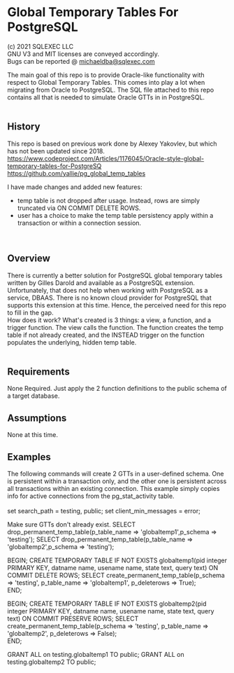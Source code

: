 # Global Temporary Tables For PostgreSQL

(c) 2021 SQLEXEC LLC
<br/>
GNU V3 and MIT licenses are conveyed accordingly.
<br/>
Bugs can be reported @ michaeldba@sqlexec.com

The main goal of this repo is to provide Oracle-like functionality with respect to Global Temporary Tables.  This comes into play a lot when migrating from Oracle to PostgreSQL.  The SQL file attached to this repo contains all that is needed to simulate Oracle GTTs in in PostgreSQL.  
<br/>

## History
This repo is based on previous work done by Alexey Yakovlev, but which has not been updated since 2018.
https://www.codeproject.com/Articles/1176045/Oracle-style-global-temporary-tables-for-PostgreSQ
https://github.com/yallie/pg_global_temp_tables

I have made changes and added new features:
* temp table is not dropped after usage.  Instead, rows are simply truncated via ON COMMIT DELETE ROWS.
* user has a choice to make the temp table persistency apply within a transaction or within a connection session.
<br/>

## Overview
There is currently a better solution for PostgreSQL global temporary tables written by Gilles Darold and available as a PostgreSQL extension.  Unfortunately, that does not help when working with PostgreSQL as a service, DBAAS.  There is no known cloud provider for PostgreSQL that supports this extension at this time.  Hence, the perceived need for this repo to fill in the gap.
<br/>
How does it work? What's created is 3 things: a view, a function, and a trigger function.  The view calls the function.  The function creates the temp table if not already created, and the INSTEAD trigger on the function populates the underlying, hidden temp table.
<br/>
<br/>
## Requirements
None Required.  Just apply the 2 function definitions to the public schema of a target database.
<br/>

## Assumptions
None at this time.
<br/>

## Examples
The following commands will create 2 GTTs in a user-defined schema.  One is persistent within a transaction only, and the other one is persistent across all transactions within an existing connection.  This example simply copies info for active connections from the pg_stat_activity table.
<br/><br/>
set search_path = testing, public;
set client_min_messages = error;

Make sure GTTs don't already exist.
SELECT drop_permanent_temp_table(p_table_name => 'globaltemp1',p_schema => 'testing');
SELECT drop_permanent_temp_table(p_table_name => 'globaltemp2',p_schema => 'testing');

BEGIN;
CREATE TEMPORARY TABLE IF NOT EXISTS globaltemp1(pid integer PRIMARY KEY, datname name, usename name, state text, query text) ON COMMIT DELETE ROWS;
SELECT create_permanent_temp_table(p_schema => 'testing', p_table_name => 'globaltemp1', p_deleterows => True);   
END;

BEGIN;
CREATE TEMPORARY TABLE IF NOT EXISTS globaltemp2(pid integer PRIMARY KEY, datname name, usename name, state text, query text) ON COMMIT PRESERVE ROWS;
SELECT create_permanent_temp_table(p_schema => 'testing', p_table_name => 'globaltemp2', p_deleterows => False);   
END;

GRANT ALL on testing.globaltemp1 TO public;
GRANT ALL on testing.globaltemp2 TO public;




